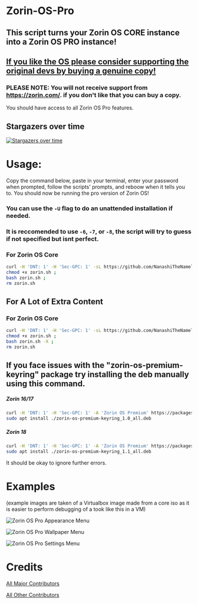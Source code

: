 # Zorin-OS-Pro

## This script turns your Zorin OS CORE instance into a Zorin OS PRO instance!

## [If you like the OS please consider supporting the original devs by buying a genuine copy!](<https://zorin.com/os/why-pay/>)

### PLEASE NOTE: You will not receive support from <https://zorin.com/>. if you don't like that you can buy a copy.

You should have access to all Zorin OS Pro features.

## Stargazers over time

[![Stargazers over time](<https://starchart.cc/NanashiTheNameless/Zorin-OS-Pro.svg?variant=adaptive>)](<https://starchart.cc/NanashiTheNameless/Zorin-OS-Pro>)

# Usage:

Copy the command below, paste in your terminal, enter your password when prompted, follow the scripts' prompts, and reboow when it tells you to. You should now be running the pro version of Zorin OS!

### You can use the `-U` flag to do an unattended installation if needed.

### It is reccomended to use `-6`, `-7`, or `-8`, the script will try to guess if not specified but isnt perfect.

### For Zorin OS Core

```sh
curl -H 'DNT: 1' -H 'Sec-GPC: 1' -sL https://github.com/NanashiTheNameless/Zorin-OS-Pro/raw/refs/heads/main/zorin.sh -o zorin.sh ; 
chmod +x zorin.sh ; 
bash zorin.sh ; 
rm zorin.sh
```

## For A Lot of Extra Content

### For Zorin OS Core

```sh
curl -H 'DNT: 1' -H 'Sec-GPC: 1' -sL https://github.com/NanashiTheNameless/Zorin-OS-Pro/raw/refs/heads/main/zorin.sh -o zorin.sh ; 
chmod +x zorin.sh ; 
bash zorin.sh -X ; 
rm zorin.sh
```

## If you face issues with the "zorin-os-premium-keyring" package try installing the deb manually using this command.

##### Zorin 16/17

```sh
curl -H 'DNT: 1' -H 'Sec-GPC: 1' -A 'Zorin OS Premium' https://packages.zorinos.com/premium/pool/main/z/zorin-os-premium-keyring/zorin-os-premium-keyring_1.0_all.deb --output zorin-os-premium-keyring_1.0_all.deb
sudo apt install ./zorin-os-premium-keyring_1.0_all.deb
```

##### Zorin 18

```sh
curl -H 'DNT: 1' -H 'Sec-GPC: 1' -A 'Zorin OS Premium' https://packages.zorinos.com/premium/pool/main/z/zorin-os-premium-keyring/zorin-os-premium-keyring_1.1_all.deb --output zorin-os-premium-keyring_1.1_all.deb
sudo apt install ./zorin-os-premium-keyring_1.1_all.deb
```

It should be okay to ignore further errors.

# Examples

(example images are taken of a Virtualbox image made from a core iso as it is easier to perform debugging of a took like this in a VM)

![Zorin OS Pro Appearance Menu](<https://github.com/user-attachments/assets/22945121-0e8c-44d4-ae81-dae49b62b662>)

![Zorin OS Pro Wallpaper Menu](<https://github.com/user-attachments/assets/18c1b89e-edf0-4c3b-bc8f-6784dff9f72e>)

![Zorin OS Pro Settings Menu](<https://github.com/user-attachments/assets/ab4e185f-9480-4a05-9fac-94d79f08dd82>)

# Credits

[All Major Contributors](<https://github.com/NanashiTheNameless/Zorin-OS-Pro/blob/main/CONTRIBUTORS.md>)

[All Other Contributors](<https://github.com/NanashiTheNameless/Zorin-OS-Pro/graphs/contributors>)
